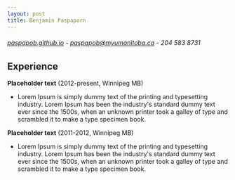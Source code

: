```yaml
---
layout: post
title: Benjamin Paspaporn
---
```


######  [paspapob.github.io](http://paspapob.github.io)  -  paspapob@myumanitoba.ca  -  204 583 8731

## Experience

**Placeholder text** (2012-present, Winnipeg MB)

- Lorem Ipsum is simply dummy text of the printing and typesetting industry. Lorem Ipsum has been the industry's standard dummy text ever since the 1500s, when an unknown printer took a galley of type and scrambled it to make a type specimen book.

**Placeholder text** (2011-2012, Winnipeg MB)

- Lorem Ipsum is simply dummy text of the printing and typesetting industry. Lorem Ipsum has been the industry's standard dummy text ever since the 1500s, when an unknown printer took a galley of type and scrambled it to make a type specimen book.
